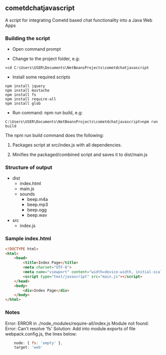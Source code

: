 ## cometdchatjavascript

A script for integrating Cometd based chat functionality into a Java Web Apps

### Building the script

- Open command prompt

- Change to the project folder, e.g:

```
>cd C:\Users\USER\Documents\NetBeansProjects\cometdchatjavascript
```

- Install some required scripts

```
npm install jquery
npm install mustache
npm install fs
npm install require-all
npm install glob
```

- Run command: npm run build, e.g:

```
C:\Users\USER\Documents\NetBeansProjects\cometdchatjavascript>npm run build
```

The npm run build command does the following:

1. Packages script at src/index.js with all dependencies.

2. Minifies the packaged/combined script and saves it to dist/main.js

### Structure of output

- dist
    - index.html
    - main.js
    - sounds
        - beep.m4a
        - beep.mp3
        - beep.ogg
        - beep.wav
- src
    - index.js

### Sample index.html

```html
<!DOCTYPE html>
<html>
    <head>
        <title>Index Page</title>
        <meta charset="UTF-8">
        <meta name="viewport" content="width=device-width, initial-scale=1.0">
        <script type="text/javascript" src="main.js"></script>
    </head>
    <body>
        <div>Index Page</div>
    </body>
</html>
```

### Notes

Error: ERROR in ./node_modules/require-all/index.js Module not found: Error: Can't resolve 'fs'
Solution: Add into module.exports of file webpack.config.js, the lines below:

```javascript
    node: { fs: 'empty' },
    target: 'web'
```